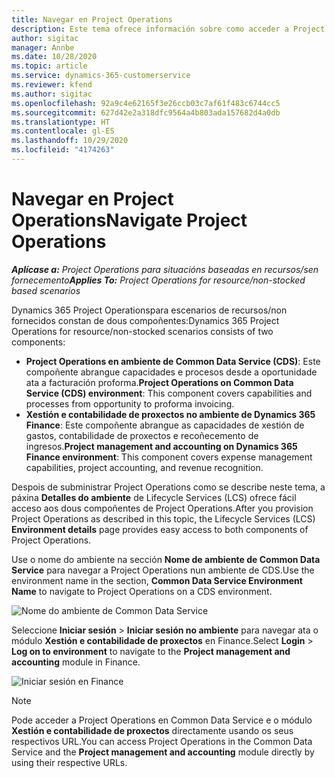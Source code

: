 ```yaml
---
title: Navegar en Project Operations
description: Este tema ofrece información sobre como acceder a Project Operations desde Lifecycle Services.
author: sigitac
manager: Annbe
ms.date: 10/28/2020
ms.topic: article
ms.service: dynamics-365-customerservice
ms.reviewer: kfend
ms.author: sigitac
ms.openlocfilehash: 92a9c4e62165f3e26ccb03c7af61f483c6744cc5
ms.sourcegitcommit: 627d42e2a318dfc9564a4b803ada157682d4a0db
ms.translationtype: HT
ms.contentlocale: gl-ES
ms.lasthandoff: 10/29/2020
ms.locfileid: "4174263"
---
```

# <a name="navigate-project-operations"></a><span data-ttu-id="24c17-103">Navegar en Project Operations</span><span class="sxs-lookup"><span data-stu-id="24c17-103">Navigate Project Operations</span></span>

<span data-ttu-id="24c17-104">_**Aplícase a:** Project Operations para situacións baseadas en recursos/sen fornecemento_</span><span class="sxs-lookup"><span data-stu-id="24c17-104">_**Applies To:** Project Operations for resource/non-stocked based scenarios_</span></span>

<span data-ttu-id="24c17-105">Dynamics 365 Project Operationspara escenarios de recursos/non fornecidos constan de dous compoñentes:</span><span class="sxs-lookup"><span data-stu-id="24c17-105">Dynamics 365 Project Operations for resource/non-stocked scenarios consists of two components:</span></span> 

 - <span data-ttu-id="24c17-106">**Project Operations en ambiente de Common Data Service (CDS)**: Este compoñente abrangue capacidades e procesos desde a oportunidade ata a facturación proforma.</span><span class="sxs-lookup"><span data-stu-id="24c17-106">**Project Operations on Common Data Service (CDS) environment**: This component covers capabilities and processes from opportunity to proforma invoicing.</span></span> 
 - <span data-ttu-id="24c17-107">**Xestión e contabilidade de proxectos no ambiente de Dynamics 365 Finance**: Este compoñente abrangue as capacidades de xestión de gastos, contabilidade de proxectos e recoñecemento de ingresos.</span><span class="sxs-lookup"><span data-stu-id="24c17-107">**Project management and accounting on Dynamics 365 Finance environment**: This component covers expense management capabilities, project accounting, and revenue recognition.</span></span> 

<span data-ttu-id="24c17-108">Despois de subministrar Project Operations como se describe neste tema, a páxina **Detalles do ambiente** de Lifecycle Services (LCS) ofrece fácil acceso aos dous compoñentes de Project Operations.</span><span class="sxs-lookup"><span data-stu-id="24c17-108">After you provision Project Operations as described in this topic, the Lifecycle Services (LCS) **Environment details** page provides easy access to both components of Project Operations.</span></span>  

<span data-ttu-id="24c17-109">Use o nome do ambiente na sección **Nome de ambiente de Common Data Service** para navegar a Project Operations nun ambiente de CDS.</span><span class="sxs-lookup"><span data-stu-id="24c17-109">Use the environment name in the section, **Common Data Service Environment Name** to navigate to Project Operations on a CDS environment.</span></span> 

  ![Nome do ambiente de Common Data Service](./media/environment-name.PNG)

<span data-ttu-id="24c17-111">Seleccione **Iniciar sesión** > **Iniciar sesión no ambiente** para navegar ata o módulo **Xestión e contabilidade de proxectos** en Finance.</span><span class="sxs-lookup"><span data-stu-id="24c17-111">Select **Login** > **Log on to environment** to navigate to the **Project management and accounting** module in Finance.</span></span>  

   ![Iniciar sesión en Finance](./media/environment-login.PNG)

> [!NOTE]
> <span data-ttu-id="24c17-113">Pode acceder a Project Operations en Common Data Service e o módulo **Xestión e contabilidade de proxectos** directamente usando os seus respectivos URL.</span><span class="sxs-lookup"><span data-stu-id="24c17-113">You can access Project Operations in the Common Data Service and the **Project management and accounting** module directly by using their respective URLs.</span></span> 
